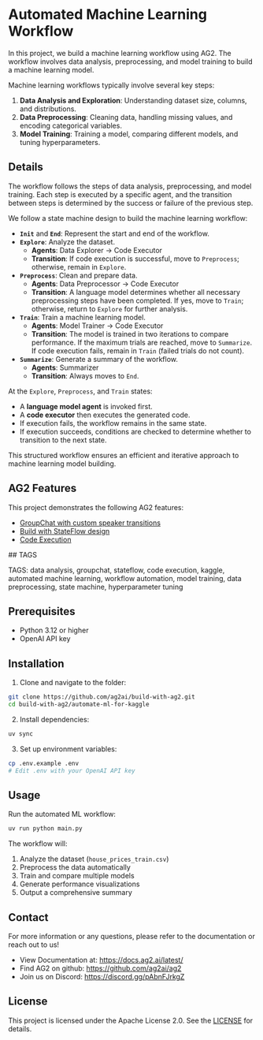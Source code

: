 # Automated Machine Learning Workflow

In this project, we build a machine learning workflow using AG2. The workflow involves data analysis, preprocessing, and model training to build a machine learning model.

Machine learning workflows typically involve several key steps:

1. **Data Analysis and Exploration**: Understanding dataset size, columns, and distributions.
2. **Data Preprocessing**: Cleaning data, handling missing values, and encoding categorical variables.
3. **Model Training**: Training a model, comparing different models, and tuning hyperparameters.

## Details

The workflow follows the steps of data analysis, preprocessing, and model training. Each step is executed by a specific agent, and the transition between steps is determined by the success or failure of the previous step.

We follow a state machine design to build the machine learning workflow:

- **`Init`** and **`End`**: Represent the start and end of the workflow.
- **`Explore`**: Analyze the dataset.
  - **Agents**: Data Explorer → Code Executor
  - **Transition**: If code execution is successful, move to `Preprocess`; otherwise, remain in `Explore`.
- **`Preprocess`**: Clean and prepare data.
  - **Agents**: Data Preprocessor → Code Executor
  - **Transition**: A language model determines whether all necessary preprocessing steps have been completed. If yes, move to `Train`; otherwise, return to `Explore` for further analysis.
- **`Train`**: Train a machine learning model.
  - **Agents**: Model Trainer → Code Executor
  - **Transition**: The model is trained in two iterations to compare performance. If the maximum trials are reached, move to `Summarize`. If code execution fails, remain in `Train` (failed trials do not count).
- **`Summarize`**: Generate a summary of the workflow.
  - **Agents**: Summarizer
  - **Transition**: Always moves to `End`.

At the `Explore`, `Preprocess`, and `Train` states:

- A **language model agent** is invoked first.
- A **code executor** then executes the generated code.
- If execution fails, the workflow remains in the same state.
- If execution succeeds, conditions are checked to determine whether to transition to the next state.

This structured workflow ensures an efficient and iterative approach to machine learning model building.

## AG2 Features

This project demonstrates the following AG2 features:

- [GroupChat with custom speaker transitions](https://docs.ag2.ai/docs/use-cases/notebooks/notebooks/agentchat_groupchat_customized#group-chat-with-customized-speaker-selection-method)
- [Build with StateFlow design](https://docs.ag2.ai/docs/blog/2024-02-29-StateFlow/index#stateflow-build-state-driven-workflows-with-customized-speaker-selection-in-groupchat)
- [Code Execution](https://docs.ag2.ai/docs/user-guide/advanced-concepts/code-execution#code-execution)

## TAGS

TAGS: data analysis, groupchat, stateflow, code execution, kaggle, automated machine learning, workflow automation, model training, data preprocessing, state machine, hyperparameter tuning

## Prerequisites

- Python 3.12 or higher
- OpenAI API key

## Installation

1. Clone and navigate to the folder:

```bash
git clone https://github.com/ag2ai/build-with-ag2.git
cd build-with-ag2/automate-ml-for-kaggle
```

2. Install dependencies:

```bash
uv sync
```

3. Set up environment variables:

```bash
cp .env.example .env
# Edit .env with your OpenAI API key
```


## Usage

Run the automated ML workflow:

```bash
uv run python main.py
```

The workflow will:
1. Analyze the dataset (`house_prices_train.csv`)
2. Preprocess the data automatically
3. Train and compare multiple models
4. Generate performance visualizations
5. Output a comprehensive summary

## Contact

For more information or any questions, please refer to the documentation or reach out to us!

- View Documentation at: https://docs.ag2.ai/latest/
- Find AG2 on github: https://github.com/ag2ai/ag2
- Join us on Discord: https://discord.gg/pAbnFJrkgZ

## License

This project is licensed under the Apache License 2.0. See the [LICENSE](../LICENSE) for details.
